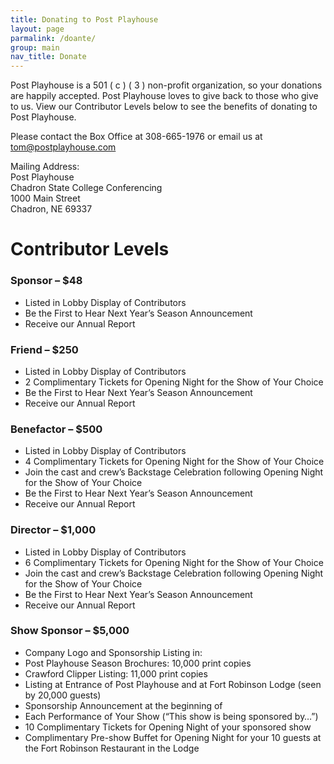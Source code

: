 ```yaml
---
title: Donating to Post Playhouse
layout: page
parmalink: /doante/
group: main
nav_title: Donate
---
```


Post Playhouse is a 501 ( c ) ( 3 ) non-profit organization, so your donations are happily accepted. Post Playhouse loves to give back to those who give to us. View our Contributor Levels below to see the benefits of donating to Post Playhouse.

Please contact the Box Office at 308-665-1976 or email us at [tom@postplayhouse.com](mailto:tom@postplayhouse.com)

Mailing Address:  
Post Playhouse  
Chadron State College Conferencing  
1000 Main Street  
Chadron, NE 69337

# Contributor Levels

### Sponsor – $48

- Listed in Lobby Display of Contributors
- Be the First to Hear Next Year’s Season Announcement
- Receive our Annual Report

### Friend – $250

- Listed in Lobby Display of Contributors
- 2 Complimentary Tickets for Opening Night for the Show of Your Choice
- Be the First to Hear Next Year’s Season Announcement
- Receive our Annual Report

### Benefactor – $500

- Listed in Lobby Display of Contributors
- 4 Complimentary Tickets for Opening Night for the Show of Your Choice
- Join the cast and crew’s Backstage Celebration following Opening Night for the Show of Your Choice
- Be the First to Hear Next Year’s Season Announcement
- Receive our Annual Report

### Director – $1,000

- Listed in Lobby Display of Contributors
- 6 Complimentary Tickets for Opening Night for the Show of Your Choice
- Join the cast and crew’s Backstage Celebration following Opening Night for the Show of Your Choice
- Be the First to Hear Next Year’s Season Announcement
- Receive our Annual Report

### Show Sponsor – $5,000

- Company Logo and Sponsorship Listing in:
- Post Playhouse Season Brochures: 10,000 print copies
- Crawford Clipper Listing: 11,000 print copies
- Listing at Entrance of Post Playhouse and at Fort Robinson Lodge (seen by 20,000 guests)
- Sponsorship Announcement at the beginning of
- Each Performance of Your Show (“This show is being sponsored by…”)
- 10 Complimentary Tickets for Opening Night of your sponsored show
- Complimentary Pre-show Buffet for Opening Night for your 10 guests at the Fort Robinson Restaurant in the Lodge